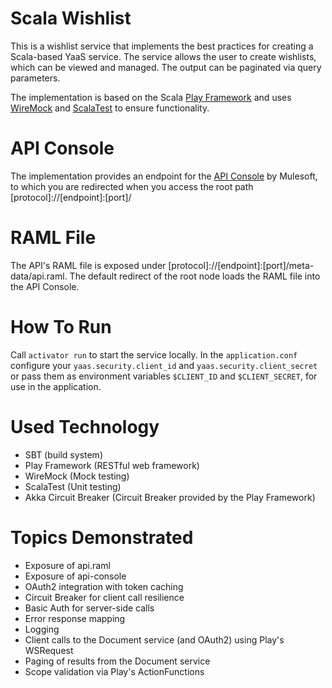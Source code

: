 # Scala Wishlist
This is a wishlist service that implements the best practices for creating a Scala-based YaaS service. The service allows the user to create wishlists, which can be viewed and managed. The output can be paginated via query parameters.

The implementation is based on the Scala [Play Framework](https://github.com/playframework/playframework) and uses [WireMock](http://wiremock.org/) and [ScalaTest](https://github.com/scalatest/scalatest) to ensure functionality.

# API Console
The implementation provides an endpoint for the [API Console](https://github.com/mulesoft/api-console) by Mulesoft, to which you are redirected when you access the root path [protocol]://[endpoint]:[port]/

# RAML File
The API's RAML file is exposed under [protocol]://[endpoint]:[port]/meta-data/api.raml. The default redirect of the root node loads the RAML file into the API Console.

# How To Run
Call ```activator run``` to start the service locally. In the ```application.conf``` configure your ```yaas.security.client_id``` and ```yaas.security.client_secret``` or pass them as environment variables ```$CLIENT_ID``` and ```$CLIENT_SECRET```, for use in the application.

# Used Technology
- SBT (build system)
- Play Framework (RESTful web framework)
- WireMock (Mock testing)
- ScalaTest (Unit testing)
- Akka Circuit Breaker (Circuit Breaker provided by the Play Framework)

# Topics Demonstrated
- Exposure of api.raml
- Exposure of api-console
- OAuth2 integration with token caching
- Circuit Breaker for client call resilience
- Basic Auth for server-side calls
- Error response mapping
- Logging
- Client calls to the Document service (and OAuth2) using Play's WSRequest
- Paging of results from the Document service
- Scope validation via Play's ActionFunctions
